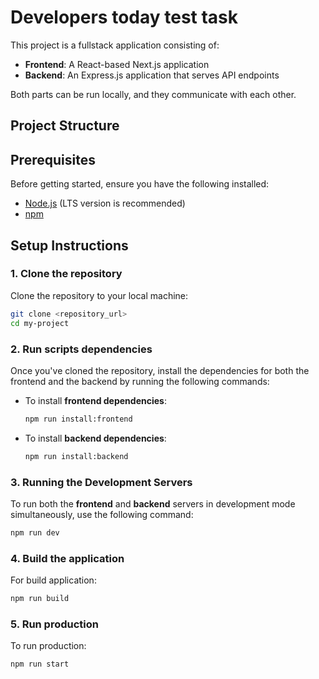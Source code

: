 # Developers today test task

This project is a fullstack application consisting of:

- **Frontend**: A React-based Next.js application
- **Backend**: An Express.js application that serves API endpoints

Both parts can be run locally, and they communicate with each other.

## Project Structure

## Prerequisites

Before getting started, ensure you have the following installed:

- [Node.js](https://nodejs.org/) (LTS version is recommended)
- [npm](https://www.npmjs.com/)

## Setup Instructions

### 1. Clone the repository

Clone the repository to your local machine:

```bash
git clone <repository_url>
cd my-project
```

### 2. Run scripts dependencies

Once you've cloned the repository, install the dependencies for both the frontend and the backend by running the following commands:

- To install **frontend dependencies**:

  ```bash
  npm run install:frontend
  ```

- To install **backend dependencies**:

  ```bash
  npm run install:backend
  ```

### 3. Running the Development Servers

To run both the **frontend** and **backend** servers in development mode simultaneously, use the following command:

```bash
npm run dev
```

### 4. Build the application

For build application:

```bash
npm run build
```

### 5. Run production

To run production:

```bash
npm run start
```
